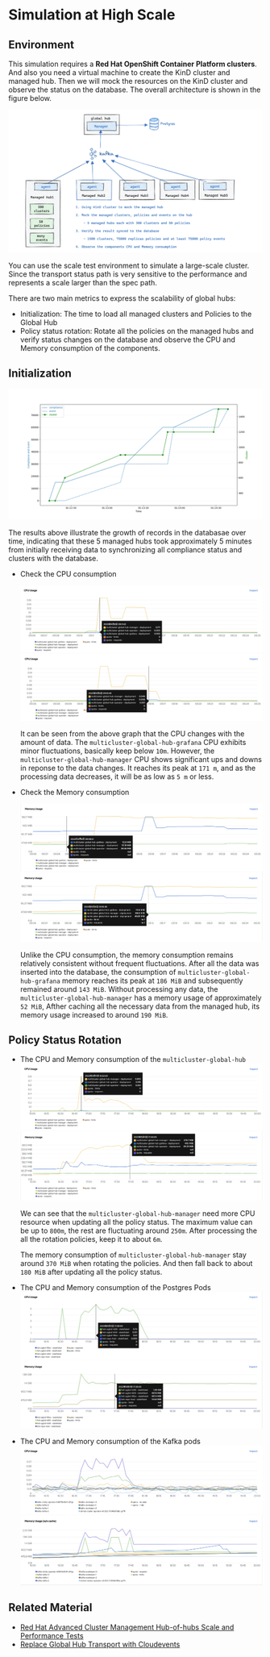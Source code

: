 # Simulation at High Scale

## Environment

This simulation requires a **Red Hat OpenShift Container Platform clusters**. And also you need a virtual machine to create the KinD cluster and managed hub. Then we will mock the resources on the KinD cluster and observe the status on the database. The overall architecture is shown in the figure below.

![Scale Test Environment](./../images/global-hub-scale-test-overview.png)

You can use the scale test environment to simulate a large-scale cluster. Since the transport status path is very sensitive to the performance and represents a scale larger than the spec path.

There are two main metrics to express the scalability of global hubs:

- Initialization: The time to load all managed clusters and Policies to the Global Hub
- Policy status rotation: Rotate all the policies on the managed hubs and verify status changes on the database and observe the CPU and Memory consumption of the components.

## Initialization 


  ![Record Counter](./../images/global-hub-record-counter.png)

  The results above illustrate the growth of records in the databasae over time, indicating that these 5 managed hubs took approximately 5 minutes from initially receiving data to synchronizing all compliance status and clusters with the database.

- Check the CPU consumption

  ![Max Initialization CPU](./../images/global-hub-cpu-initialization-max.png)
  ![Min Initialization CPU](./../images/global-hub-cpu-initialization-min.png)

  It can be seen from the above graph that the CPU changes with the amount of data. The `multicluster-global-hub-grafana` CPU exhibits minor fluctuations, basically keep below `10m`. However, the `multicluster-global-hub-manager` CPU shows significant ups and downs in reponse to the data changes. It reaches its peak at `171 m`, and as the processing data decreases, it will be as low as `5 m` or less.

- Check the Memory consumption

  ![Min Initialization Memory](./../images/global-hub-memory-initialization-min.png)
  ![Max Initialization Memory](./../images/global-hub-memory-initialization-max.png)

  Unlike the CPU consumption, the memory consumption remains relatively consistent without frequent fluctuations. After all the data was inserted into the database, the consumption of  `multicluster-global-hub-grafana` memory reaches its peak at `186 MiB` and subsequently remained around `143 MiB`. Without processing any data, the `multicluster-global-hub-manager` has a memory usage of approximately `52 MiB`, Afther caching all the necessary data from the managed hub, its memory usage increased to around `190 MiB`.

## Policy Status Rotation

- The CPU and Memory consumption of the `multicluster-global-hub`
 ![Policy rotation CPU](./../images/global-hub-cpu-policy-rotation.png)
 ![Policy rotation Memory](./../images/global-hub-memory-policy-rotation.png)

  We can see that the  `multicluster-global-hub-manager` need more CPU resource when updating all the policy status. The maximum value can be up to `800m`, the rest are fluctuating around `250m`. After processing the all the rotation policies, keep it to about `6m`.

  The memory consumption of `multicluster-global-hub-manager` stay around `370 MiB` when rotating the policies. And then fall back to about `180 MiB` after updating all the policy status.

- The CPU and Memory consumption of the Postgres Pods
  ![Postgres CPU](./../images/global-hub-cpu-postgres.png)
  ![Postgres Memory](./../images/global-hub-memory-postgres.png)

- The CPU and Memory consumption of the Kafka pods
  ![Kafka CPU](./../images/global-hub-cpu-kafka.png)
  ![Kafka Memory](./../images/global-hub-memory-kafka.png)

## Related Material

- [Red Hat Advanced Cluster Management Hub-of-hubs Scale and Performance Tests](https://docs.google.com/presentation/d/1z6hESoacKRHuBQ-7I8nqWBuMnw7Z6CAw/edit#slide=id.p1)
- [Replace Global Hub Transport with Cloudevents](https://github.com/stolostron/multicluster-global-hub/issues/310)
